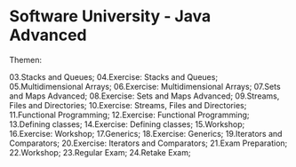 # Software University - Java Advanced


Themen:


03.Stacks and Queues;
04.Exercise: Stacks and Queues;
05.Multidimensional Arrays;
06.Exercise: Multidimensional Arrays;
07.Sets and Maps Advanced;
08.Exercise: Sets and Maps Advanced;
09.Streams, Files and Directories;
10.Exercise: Streams, Files and Directories;
11.Functional Programming;
12.Exercise: Functional Programming;
13.Defining classes;
14.Exercise: Defining classes;
15.Workshop;
16.Exercise: Workshop;
17.Generics;
18.Exercise: Generics;
19.Iterators and Comparators;
20.Exercise: Iterators and Comparators;
21.Exam Preparation;
22.Workshop;
23.Regular Exam;
24.Retake Exam;
